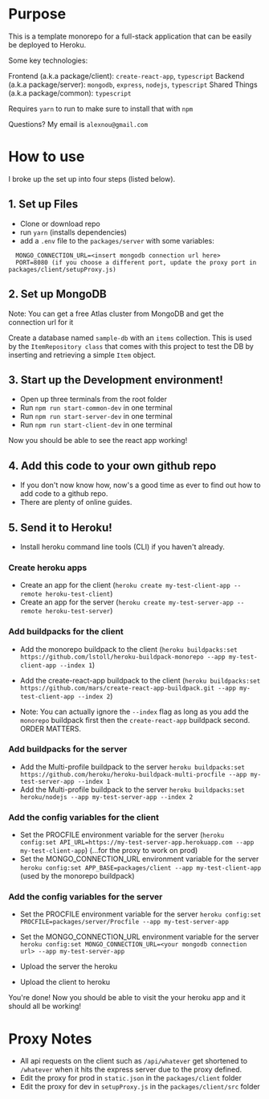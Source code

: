 # Purpose

This is a template monorepo for a full-stack application that can be easily be deployed to Heroku.

Some key technologies:

Frontend (a.k.a package/client): `create-react-app`, `typescript`
Backend (a.k.a package/server): `mongodb`, `express`, `nodejs`, `typescript`
Shared Things (a.k.a package/common): `typescript`

Requires `yarn` to run to make sure to install that with `npm`

Questions? My email is `alexnou@gmail.com`

# How to use

I broke up the set up into four steps (listed below).

## 1. Set up Files

- Clone or download repo
- run `yarn` (installs dependencies)
- add a `.env` file to the `packages/server` with some variables:

```
  MONGO_CONNECTION_URL=<insert mongodb connection url here>
  PORT=8080 (if you choose a different port, update the proxy port in packages/client/setupProxy.js)
```

## 2. Set up MongoDB

Note: You can get a free Atlas cluster from MongoDB and get the connection url for it

Create a database named `sample-db` with an `items` collection. This is used by the `ItemRepository class` that comes with this project to test the DB by inserting and retrieving a simple `Item` object.

## 3. Start up the Development environment!

- Open up three terminals from the root folder
- Run `npm run start-common-dev` in one terminal
- Run `npm run start-server-dev` in one terminal
- Run `npm run start-client-dev` in one terminal

Now you should be able to see the react app working!

## 4. Add this code to your own github repo

- If you don't now know how, now's a good time as ever to find out how to add code to a github repo.
- There are plenty of online guides.

## 5. Send it to Heroku!

- Install heroku command line tools (CLI) if you haven't already.

### Create heroku apps

- Create an app for the client (`heroku create my-test-client-app --remote heroku-test-client`)
- Create an app for the server (`heroku create my-test-server-app --remote heroku-test-server`)

### Add buildpacks for the client

- Add the monorepo buildpack to the client (`heroku buildpacks:set https://github.com/lstoll/heroku-buildpack-monorepo --app my-test-client-app --index 1`)
- Add the create-react-app buildpack to the client (`heroku buildpacks:set https://github.com/mars/create-react-app-buildpack.git --app my-test-client-app --index 2`)

- Note: You can actually ignore the `--index` flag as long as you add the `monorepo` buildpack first then the `create-react-app` buildpack second. ORDER MATTERS.

### Add buildpacks for the server

- Add the Multi-profile buildpack to the server `heroku buildpacks:set https://github.com/heroku/heroku-buildpack-multi-procfile --app my-test-server-app --index 1`
- Add the Multi-profile buildpack to the server `heroku buildpacks:set heroku/nodejs --app my-test-server-app --index 2`

### Add the config variables for the client

- Set the PROCFILE environment variable for the server (`heroku config:set API_URL=https://my-test-server-app.herokuapp.com --app my-test-client-app`) (...for the proxy to work on prod)
- Set the MONGO_CONNECTION_URL environment variable for the server `heroku config:set APP_BASE=packages/client --app my-test-client-app` (used by the monorepo buildpack)

### Add the config variables for the server

- Set the PROCFILE environment variable for the server `heroku config:set PROCFILE=packages/server/Procfile --app my-test-server-app`
- Set the MONGO_CONNECTION_URL environment variable for the server `heroku config:set MONGO_CONNECTION_URL=<your mongodb connection url> --app my-test-server-app`

- Upload the server the heroku
- Upload the client to heroku

You're done! Now you should be able to visit the your heroku app and it should all be working!

# Proxy Notes

- All api requests on the client such as `/api/whatever` get shortened to `/whatever` when it hits the express server due to the proxy defined.
- Edit the proxy for prod in `static.json` in the `packages/client` folder
- Edit the proxy for dev in `setupProxy.js` in the `packages/client/src` folder

